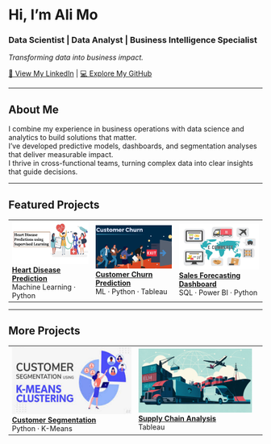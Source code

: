 # Hi, I’m Ali Mo  
### Data Scientist | Data Analyst | Business Intelligence Specialist  
_Transforming data into business impact._

[🔗 View My LinkedIn](https://www.linkedin.com/in/moali/) | [💻 Explore My GitHub](https://github.com/alimo01)

---

## About Me
I combine my experience in business operations with data science and analytics to build solutions that matter.  
I’ve developed predictive models, dashboards, and segmentation analyses that deliver measurable impact.  
I thrive in cross-functional teams, turning complex data into clear insights that guide decisions.

---

## Featured Projects

<table>
  <tr>
    <td>
      <a href="projects/heart-disease-prediction.md">
        <img src="images/Heart.png?raw=true" width="300"/>
        <br><b>Heart Disease Prediction</b>
      </a><br>
      Machine Learning · Python
    </td>
    <td>
      <a href="projects/customer-churn-prediction.md">
        <img src="images/CustomerChurn.png?raw=true" width="300"/>
        <br><b>Customer Churn Prediction</b>
      </a><br>
      ML · Python · Tableau
    </td>
    <td>
      <a href="projects/sales-forecasting.md">
        <img src="images/E-Commerce.png?raw=true" width="300"/>
        <br><b>Sales Forecasting Dashboard</b>
      </a><br>
      SQL · Power BI · Python
    </td>
  </tr>
</table>

---

## More Projects

<table>
  <tr>
    <td>
      <a href="https://github.com/Alimo01/Customer_Segmentation_Model_Using_K-Means_Clustering/">
        <img src="images/CustomerSegmentation.png?raw=true" width="300"/>
        <br><b>Customer Segmentation</b>
      </a><br>
      Python · K-Means
    </td>
    <td>
      <a href="https://public.tableau.com/app/profile/al.mo1021/viz/Book1_16943737685630/Dashboard1/">
        <img src="images/SupplyChainAnalytics.png?raw=true" width="300"/>
        <br><b>Supply Chain Analysis</b>
      </a><br>
      Tableau
    </td>
    <td>
      <a href="https://public.tableau.com/app/profile/al.mo1021/viz/SalesPerformanceDashboard_16939119468420/Dashboard1/">
      
